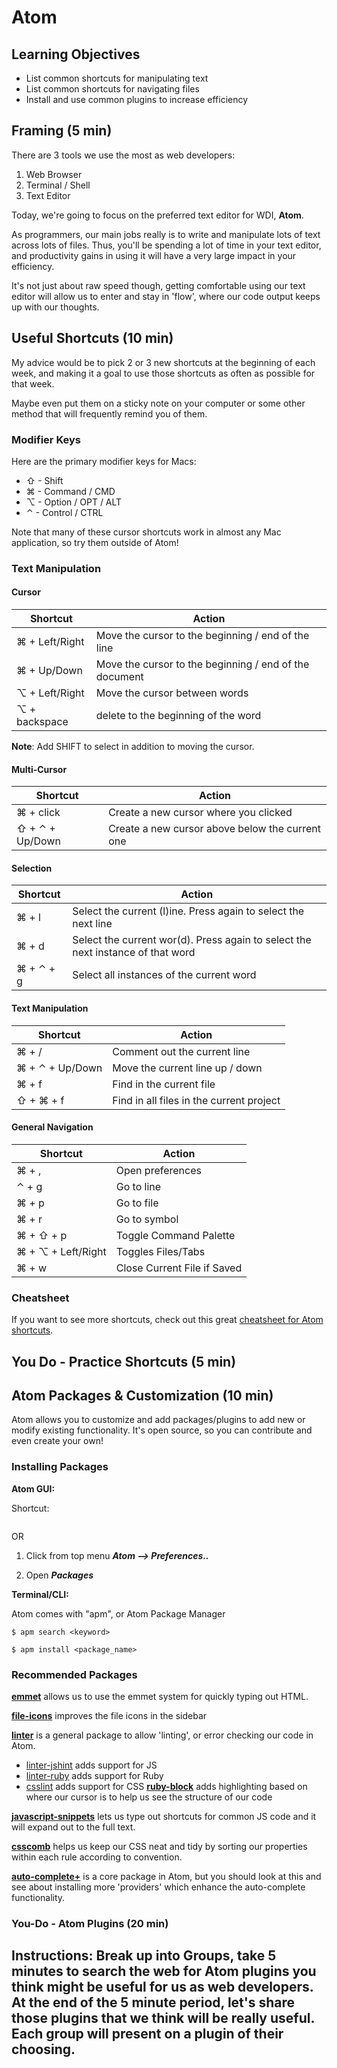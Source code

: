 # Atom

## Learning Objectives

* List common shortcuts for manipulating text
* List common shortcuts for navigating files
* Install and use common plugins to increase efficiency

## Framing (5 min)
There are 3 tools we use the most as web developers:

1. Web Browser
2. Terminal / Shell
3. Text Editor

Today, we're going to focus on the preferred text editor for WDI, **Atom**.

<!--Anyone Know Who Created Atom?  -->
<!--Atom is created by Github  -->

As programmers, our main jobs really is to write and manipulate lots of text
across lots of files. Thus, you'll be spending a lot of time in your text
editor, and productivity gains in using it will have a very large impact in
your efficiency.

It's not just about raw speed though, getting comfortable using our text editor
will allow us to enter and stay in 'flow', where our code output keeps up with
our thoughts.

## Useful Shortcuts (10 min)

My advice would be to pick 2 or 3 new shortcuts at the beginning of each week,
and making it a goal to use those shortcuts as often as possible for that week.

Maybe even put them on a sticky note on your computer or some other method that
will frequently remind you of them.

### Modifier Keys

Here are the primary modifier keys for Macs:

* ⇧ - Shift  
* ⌘ - Command / CMD
* ⌥ - Option  / OPT / ALT
* ⌃ - Control / CTRL

Note that many of these cursor shortcuts work in almost any Mac application, so
try them outside of Atom!

### Text Manipulation

#### Cursor

| Shortcut | Action |
|----------|--------|
| ⌘ + Left/Right | Move the cursor to the beginning / end of the line |
| ⌘ + Up/Down | Move the cursor to the beginning / end of the document |
| ⌥ + Left/Right | Move the cursor between words |
| ⌥ + backspace | delete to the beginning of the word |

**Note**: Add SHIFT to select in addition to moving the cursor.

#### Multi-Cursor

| Shortcut | Action |
|----------|--------|
| ⌘ + click | Create a new cursor where you clicked |
| ⇧ + ⌃ + Up/Down | Create a new cursor above below the current one |

#### Selection

| Shortcut | Action |
|----------|--------|
| ⌘ + l | Select the current (l)ine. Press again to select the next line |
| ⌘ + d | Select the current wor(d). Press again to select the next instance of that word |
| ⌘ + ⌃ + g | Select all instances of the current word |

#### Text Manipulation

| Shortcut | Action |
|----------|--------|
| ⌘ + / | Comment out the current line |
| ⌘ + ⌃ + Up/Down | Move the current line up / down |
| ⌘ + f | Find in the current file |
| ⇧ + ⌘ + f | Find in all files in the current project |

#### General Navigation

| Shortcut | Action |
|----------|--------|
| ⌘ + , | Open preferences |
| ⌃ + g | Go to line |
| ⌘ + p | Go to file |
| ⌘ + r | Go to symbol |
| ⌘ + ⇧ + p | Toggle Command Palette |
| ⌘ + ⌥ + Left/Right | Toggles Files/Tabs
| ⌘ + w | Close Current File if Saved

### Cheatsheet

If you want to see more shortcuts, check out this great [cheatsheet for Atom
shortcuts](http://d2wy8f7a9ursnm.cloudfront.net/atom-editor-cheat-sheet.pdf).

## You Do - Practice Shortcuts (5 min)

## Atom Packages & Customization (10 min)

Atom allows you to customize and add packages/plugins to add new or modify existing
functionality. It's open source, so you can contribute and even create your own! 

### Installing Packages

**Atom GUI:**

Shortcut:
```text ⌘ + ,
```
OR

1. Click from top menu ***Atom --> Preferences..***

2. Open ***Packages***

**Terminal/CLI:**

Atom comes with "apm", or Atom Package Manager

```
$ apm search <keyword>
```

```
$ apm install <package_name>
```
### Recommended Packages

**[emmet](https://atom.io/packages/emmet)** allows us to use the emmet system for quickly typing out HTML.

**[file-icons](https://atom.io/packages/file-icons)** improves the file icons in the sidebar

**[linter](https://atom.io/packages/linter)** is a general package to allow 'linting', or error checking our code in Atom.
  * [linter-jshint](https://atom.io/packages/linter-jshint) adds support for JS
  * [linter-ruby](https://atom.io/packages/linter-ruby) adds support for Ruby
  * [csslint](https://atom.io/packages/csslint) adds support for CSS
**[ruby-block](https://atom.io/packages/ruby-block)** adds highlighting based on where our cursor is to help us see the structure of our code

**[javascript-snippets](https://atom.io/packages/javascript-snippets)** lets us type out shortcuts for common JS code and it will expand out to the full text.

**[csscomb](https://atom.io/packages/csscomb)** helps us keep our CSS neat and tidy by sorting our properties within each rule according to convention.

**[auto-complete+](https://atom.io/packages/autocomplete-plus)** is a core package in Atom, but you should look at this and see about installing more 'providers' which enhance the auto-complete functionality.

### You-Do - Atom Plugins (20 min)

Instructions: Break up into Groups, take 5 minutes to search the web for Atom plugins you think might be useful for us as web developers. At the end of the 5 minute period, let's share those
plugins that we think will be really useful. Each group will present on a plugin of their choosing.
--------------------------------------------------------------------------------
